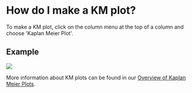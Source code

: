 # How do I make a KM plot?

To make a KM plot, click on the column menu at the top of a column and choose 'Kaplan Meier Plot'.&#x20;

## Example

![](<../.gitbook/assets/kmplot (2) (1).gif>)

More information about KM plots can be found in our [Overview of Kaplan Meier Plots](../overview-of-features/kaplan-meier-plots.md).
